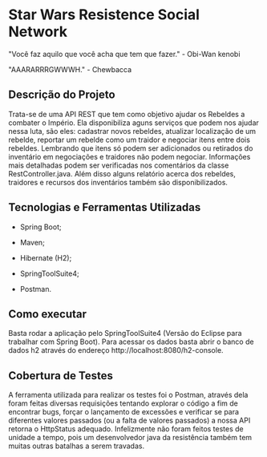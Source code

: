 # Star Wars Resistence Social Network 

  "Você faz aquilo que você acha que tem que fazer." - Obi-Wan kenobi
  
  "AAARARRRGWWWH." - Chewbacca
  
## Descrição do Projeto
  
   Trata-se de uma API REST que tem como objetivo ajudar os Rebeldes a combater o Império. Ela disponibiliza aguns serviços que podem
nos ajudar nessa luta, são eles: cadastrar novos rebeldes, atualizar localização de um rebelde, reportar um rebelde como um traidor e negociar itens entre dois rebeldes. 
  Lembrando que itens só podem ser adicionados ou retirados do inventário em negociações e traidores não podem negociar. Informações mais detalhadas podem ser verificadas nos comentários da classe RestController.java.
   Além disso alguns relatório acerca dos rebeldes, traidores e recursos dos inventários também são disponibilizados.

## Tecnologias e Ferramentas Utilizadas 

  - Spring Boot;
  - Maven;
  - Hibernate (H2);
  
  - SpringToolSuite4;
  - Postman.

## Como executar

  Basta rodar a aplicação pelo SpringToolSuite4 (Versão do Eclipse para trabalhar com Spring Boot). Para acessar os dados basta abrir o banco de dados h2 através do endereço http://localhost:8080/h2-console. 
  
## Cobertura de Testes

  A ferramenta utilizada para realizar os testes foi o Postman, através dela foram feitas diversas requisições tentando explorar o código a fim de encontrar bugs, forçar o lançamento de excessões e verificar se para diferentes valores passados (ou a falta de valores passados) a nossa API retorna o HttpStatus adequado. Infelizmente não foram feitos testes de unidade a tempo, pois um desenvolvedor java da resistência também tem muitas outras batalhas a serem travadas. 
